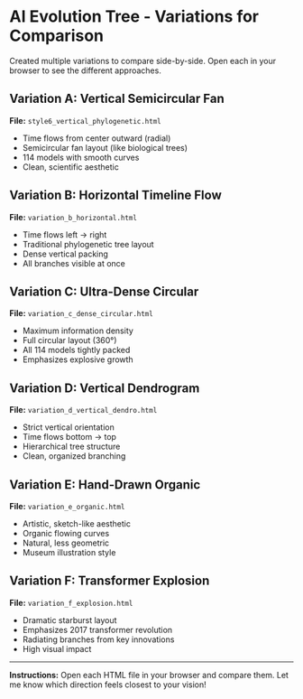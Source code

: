 # AI Evolution Tree - Variations for Comparison

Created multiple variations to compare side-by-side. Open each in your browser to see the different approaches.

## Variation A: Vertical Semicircular Fan
**File:** `style6_vertical_phylogenetic.html`
- Time flows from center outward (radial)
- Semicircular fan layout (like biological trees)
- 114 models with smooth curves
- Clean, scientific aesthetic

## Variation B: Horizontal Timeline Flow
**File:** `variation_b_horizontal.html`
- Time flows left → right
- Traditional phylogenetic tree layout
- Dense vertical packing
- All branches visible at once

## Variation C: Ultra-Dense Circular
**File:** `variation_c_dense_circular.html`
- Maximum information density
- Full circular layout (360°)
- All 114 models tightly packed
- Emphasizes explosive growth

## Variation D: Vertical Dendrogram
**File:** `variation_d_vertical_dendro.html`
- Strict vertical orientation
- Time flows bottom → top
- Hierarchical tree structure
- Clean, organized branching

## Variation E: Hand-Drawn Organic
**File:** `variation_e_organic.html`
- Artistic, sketch-like aesthetic
- Organic flowing curves
- Natural, less geometric
- Museum illustration style

## Variation F: Transformer Explosion
**File:** `variation_f_explosion.html`
- Dramatic starburst layout
- Emphasizes 2017 transformer revolution
- Radiating branches from key innovations
- High visual impact

---

**Instructions:** Open each HTML file in your browser and compare them. Let me know which direction feels closest to your vision!
